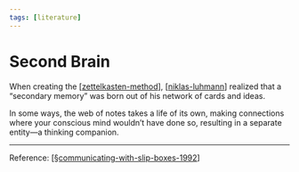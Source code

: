 ```yaml
---
tags: [literature]
---
```


# Second Brain

When creating the [[zettelkasten-method]], [[niklas-luhmann]] realized that a “secondary memory” was born out of his network of cards and ideas.

In some ways, the web of notes takes a life of its own, making connections where your conscious mind wouldn’t have done so, resulting in a separate entity—a thinking companion.

---
Reference: [[§communicating-with-slip-boxes-1992]]

[//begin]: # "Autogenerated link references for markdown compatibility"
[zettelkasten-method]: zettelkasten-method "Zettelkasten Method"
[niklas-luhmann]: niklas-luhmann "Niklas Luhmann"
[§communicating-with-slip-boxes-1992]: §communicating-with-slip-boxes-1992 "Communicating With Slip Boxes (1992)"
[//end]: # "Autogenerated link references"